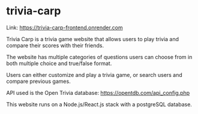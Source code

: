 ﻿# trivia-carp

Link: https://trivia-carp-frontend.onrender.com

Trivia Carp is a trivia game website that allows users to play trivia and compare their scores with their friends.

The website has multiple categories of questions users can choose from in both multiple choice and true/false format.

Users can either customize and play a trivia game, or search users and compare previous games.

API used is the Open Trivia database: https://opentdb.com/api_config.php

This website runs on a Node.js/React.js stack with a postgreSQL database.
